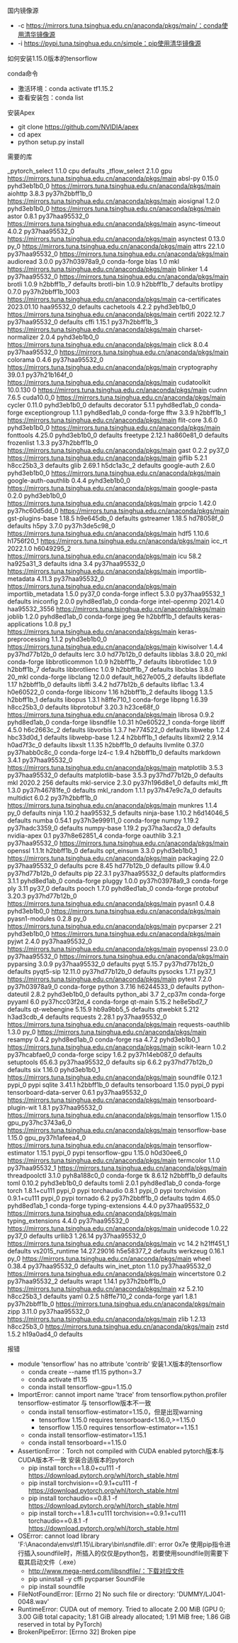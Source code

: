 国内镜像源

- -c https://mirrors.tuna.tsinghua.edu.cn/anaconda/pkgs/main/：conda使用清华镜像源
- -i https://pypi.tuna.tsinghua.edu.cn/simple：pip使用清华镜像源

如何安装1.15.0版本的tensorflow

conda命令

- 激活环境：conda activate tf1.15.2
- 查看安装包：conda list

安装Apex

- git clone https://github.com/NVIDIA/apex
- cd apex
- python setup.py install

需要的库

_pytorch_select           1.1.0                       cpu    defaults
_tflow_select             2.1.0                       gpu    https://mirrors.tuna.tsinghua.edu.cn/anaconda/pkgs/main
absl-py                   0.15.0             pyhd3eb1b0_0    https://mirrors.tuna.tsinghua.edu.cn/anaconda/pkgs/main
aiohttp                   3.8.3            py37h2bbff1b_0    https://mirrors.tuna.tsinghua.edu.cn/anaconda/pkgs/main
aiosignal                 1.2.0              pyhd3eb1b0_0    https://mirrors.tuna.tsinghua.edu.cn/anaconda/pkgs/main
astor                     0.8.1            py37haa95532_0    https://mirrors.tuna.tsinghua.edu.cn/anaconda/pkgs/main
async-timeout             4.0.2            py37haa95532_0    https://mirrors.tuna.tsinghua.edu.cn/anaconda/pkgs/main
asynctest                 0.13.0                     py_0    https://mirrors.tuna.tsinghua.edu.cn/anaconda/pkgs/main
attrs                     22.1.0           py37haa95532_0    https://mirrors.tuna.tsinghua.edu.cn/anaconda/pkgs/main
audioread                 3.0.0            py37h03978a9_0    conda-forge
blas                      1.0                         mkl    https://mirrors.tuna.tsinghua.edu.cn/anaconda/pkgs/main
blinker                   1.4              py37haa95532_0    https://mirrors.tuna.tsinghua.edu.cn/anaconda/pkgs/main
brotli                    1.0.9                h2bbff1b_7    defaults
brotli-bin                1.0.9                h2bbff1b_7    defaults
brotlipy                  0.7.0           py37h2bbff1b_1003    https://mirrors.tuna.tsinghua.edu.cn/anaconda/pkgs/main
ca-certificates           2023.01.10           haa95532_0    defaults
cachetools                4.2.2              pyhd3eb1b0_0    https://mirrors.tuna.tsinghua.edu.cn/anaconda/pkgs/main
certifi                   2022.12.7        py37haa95532_0    defaults
cffi                      1.15.1           py37h2bbff1b_3    https://mirrors.tuna.tsinghua.edu.cn/anaconda/pkgs/main
charset-normalizer        2.0.4              pyhd3eb1b0_0    https://mirrors.tuna.tsinghua.edu.cn/anaconda/pkgs/main
click                     8.0.4            py37haa95532_0    https://mirrors.tuna.tsinghua.edu.cn/anaconda/pkgs/main
colorama                  0.4.6            py37haa95532_0    https://mirrors.tuna.tsinghua.edu.cn/anaconda/pkgs/main
cryptography              39.0.1           py37h21b164f_0    https://mirrors.tuna.tsinghua.edu.cn/anaconda/pkgs/main
cudatoolkit               10.0.130                      0    https://mirrors.tuna.tsinghua.edu.cn/anaconda/pkgs/main
cudnn                     7.6.5                cuda10.0_0    https://mirrors.tuna.tsinghua.edu.cn/anaconda/pkgs/main
cycler                    0.11.0             pyhd3eb1b0_0    defaults
decorator                 5.1.1              pyhd8ed1ab_0    conda-forge
exceptiongroup            1.1.1              pyhd8ed1ab_0    conda-forge
fftw                      3.3.9                h2bbff1b_1    https://mirrors.tuna.tsinghua.edu.cn/anaconda/pkgs/main
flit-core                 3.6.0              pyhd3eb1b0_0    https://mirrors.tuna.tsinghua.edu.cn/anaconda/pkgs/main
fonttools                 4.25.0             pyhd3eb1b0_0    defaults
freetype                  2.12.1               ha860e81_0    defaults
frozenlist                1.3.3            py37h2bbff1b_0    https://mirrors.tuna.tsinghua.edu.cn/anaconda/pkgs/main
gast                      0.2.2                    py37_0    https://mirrors.tuna.tsinghua.edu.cn/anaconda/pkgs/main
giflib                    5.2.1                h8cc25b3_3    defaults
glib                      2.69.1               h5dc1a3c_2    defaults
google-auth               2.6.0              pyhd3eb1b0_0    https://mirrors.tuna.tsinghua.edu.cn/anaconda/pkgs/main
google-auth-oauthlib      0.4.4              pyhd3eb1b0_0    https://mirrors.tuna.tsinghua.edu.cn/anaconda/pkgs/main
google-pasta              0.2.0              pyhd3eb1b0_0    https://mirrors.tuna.tsinghua.edu.cn/anaconda/pkgs/main
grpcio                    1.42.0           py37hc60d5dd_0    https://mirrors.tuna.tsinghua.edu.cn/anaconda/pkgs/main
gst-plugins-base          1.18.5               h9e645db_0    defaults
gstreamer                 1.18.5               hd78058f_0    defaults
h5py                      3.7.0            py37h3de5c98_0    https://mirrors.tuna.tsinghua.edu.cn/anaconda/pkgs/main
hdf5                      1.10.6               h1756f20_1    https://mirrors.tuna.tsinghua.edu.cn/anaconda/pkgs/main
icc_rt                    2022.1.0             h6049295_2    https://mirrors.tuna.tsinghua.edu.cn/anaconda/pkgs/main
icu                       58.2                 ha925a31_3    defaults
idna                      3.4              py37haa95532_0    https://mirrors.tuna.tsinghua.edu.cn/anaconda/pkgs/main
importlib-metadata        4.11.3           py37haa95532_0    https://mirrors.tuna.tsinghua.edu.cn/anaconda/pkgs/main
importlib_metadata        1.5.0                    py37_0    conda-forge
inflect                   5.3.0            py37haa95532_1    defaults
iniconfig                 2.0.0              pyhd8ed1ab_0    conda-forge
intel-openmp              2021.4.0          haa95532_3556    https://mirrors.tuna.tsinghua.edu.cn/anaconda/pkgs/main
joblib                    1.2.0              pyhd8ed1ab_0    conda-forge
jpeg                      9e                   h2bbff1b_1    defaults
keras-applications        1.0.8                      py_1    https://mirrors.tuna.tsinghua.edu.cn/anaconda/pkgs/main
keras-preprocessing       1.1.2              pyhd3eb1b0_0    https://mirrors.tuna.tsinghua.edu.cn/anaconda/pkgs/main
kiwisolver                1.4.4            py37hd77b12b_0    defaults
lerc                      3.0                  hd77b12b_0    defaults
libblas                   3.8.0                    20_mkl    conda-forge
libbrotlicommon           1.0.9                h2bbff1b_7    defaults
libbrotlidec              1.0.9                h2bbff1b_7    defaults
libbrotlienc              1.0.9                h2bbff1b_7    defaults
libcblas                  3.8.0                    20_mkl    conda-forge
libclang                  12.0.0          default_h627e005_2    defaults
libdeflate                1.17                 h2bbff1b_0    defaults
libffi                    3.4.2                hd77b12b_6    defaults
libflac                   1.3.4                h0e60522_0    conda-forge
libiconv                  1.16                 h2bbff1b_2    defaults
libogg                    1.3.5                h2bbff1b_1    defaults
libopus                   1.3.1                h8ffe710_1    conda-forge
libpng                    1.6.39               h8cc25b3_0    defaults
libprotobuf               3.20.3               h23ce68f_0    https://mirrors.tuna.tsinghua.edu.cn/anaconda/pkgs/main
librosa                   0.9.2              pyhd8ed1ab_0    conda-forge
libsndfile                1.0.31               h0e60522_1    conda-forge
libtiff                   4.5.0                h6c2663c_2    defaults
libvorbis                 1.3.7                he774522_0    defaults
libwebp                   1.2.4                hbc33d0d_1    defaults
libwebp-base              1.2.4                h2bbff1b_1    defaults
libxml2                   2.9.14               h0ad7f3c_0    defaults
libxslt                   1.1.35               h2bbff1b_0    defaults
llvmlite                  0.37.0           py37habb0c8c_0    conda-forge
lz4-c                     1.9.4                h2bbff1b_0    defaults
markdown                  3.4.1            py37haa95532_0    https://mirrors.tuna.tsinghua.edu.cn/anaconda/pkgs/main
matplotlib                3.5.3            py37haa95532_0    defaults
matplotlib-base           3.5.3            py37hd77b12b_0    defaults
mkl                       2020.2                      256    defaults
mkl-service               2.3.0            py37h196d8e1_0    defaults
mkl_fft                   1.3.0            py37h46781fe_0    defaults
mkl_random                1.1.1            py37h47e9c7a_0    defaults
multidict                 6.0.2            py37h2bbff1b_0    https://mirrors.tuna.tsinghua.edu.cn/anaconda/pkgs/main
munkres                   1.1.4                      py_0    defaults
ninja                     1.10.2               haa95532_5    defaults
ninja-base                1.10.2               h6d14046_5    defaults
numba                     0.54.1           py37h3e99911_0    conda-forge
numpy                     1.19.2           py37hadc3359_0    defaults
numpy-base                1.19.2           py37ha3acd2a_0    defaults
nvidia-apex               0.1              py37h8e62851_4    conda-forge
oauthlib                  3.2.1            py37haa95532_0    https://mirrors.tuna.tsinghua.edu.cn/anaconda/pkgs/main
openssl                   1.1.1t               h2bbff1b_0    defaults
opt_einsum                3.3.0              pyhd3eb1b0_1    https://mirrors.tuna.tsinghua.edu.cn/anaconda/pkgs/main
packaging                 22.0             py37haa95532_0    defaults
pcre                      8.45                 hd77b12b_0    defaults
pillow                    9.4.0            py37hd77b12b_0    defaults
pip                       22.3.1           py37haa95532_0    defaults
platformdirs              3.1.1              pyhd8ed1ab_0    conda-forge
pluggy                    1.0.0            py37h03978a9_3    conda-forge
ply                       3.11                     py37_0    defaults
pooch                     1.7.0              pyhd8ed1ab_0    conda-forge
protobuf                  3.20.3           py37hd77b12b_0    https://mirrors.tuna.tsinghua.edu.cn/anaconda/pkgs/main
pyasn1                    0.4.8              pyhd3eb1b0_0    https://mirrors.tuna.tsinghua.edu.cn/anaconda/pkgs/main
pyasn1-modules            0.2.8                      py_0    https://mirrors.tuna.tsinghua.edu.cn/anaconda/pkgs/main
pycparser                 2.21               pyhd3eb1b0_0    https://mirrors.tuna.tsinghua.edu.cn/anaconda/pkgs/main
pyjwt                     2.4.0            py37haa95532_0    https://mirrors.tuna.tsinghua.edu.cn/anaconda/pkgs/main
pyopenssl                 23.0.0           py37haa95532_0    https://mirrors.tuna.tsinghua.edu.cn/anaconda/pkgs/main
pyparsing                 3.0.9            py37haa95532_0    defaults
pyqt                      5.15.7           py37hd77b12b_0    defaults
pyqt5-sip                 12.11.0          py37hd77b12b_0    defaults
pysocks                   1.7.1                    py37_1    https://mirrors.tuna.tsinghua.edu.cn/anaconda/pkgs/main
pytest                    7.2.0            py37h03978a9_0    conda-forge
python                    3.7.16               h6244533_0    defaults
python-dateutil           2.8.2              pyhd3eb1b0_0    defaults
python_abi                3.7                     2_cp37m    conda-forge
pyyaml                    6.0              py37hcc03f2d_4    conda-forge
qt-main                   5.15.2               he8e5bd7_7    defaults
qt-webengine              5.15.9               hb9a9bb5_5    defaults
qtwebkit                  5.212                h3ad3cdb_4    defaults
requests                  2.28.1           py37haa95532_0    https://mirrors.tuna.tsinghua.edu.cn/anaconda/pkgs/main
requests-oauthlib         1.3.0                      py_0    https://mirrors.tuna.tsinghua.edu.cn/anaconda/pkgs/main
resampy                   0.4.2              pyhd8ed1ab_0    conda-forge
rsa                       4.7.2              pyhd3eb1b0_1    https://mirrors.tuna.tsinghua.edu.cn/anaconda/pkgs/main
scikit-learn              1.0.2            py37hcabfae0_0    conda-forge
scipy                     1.6.2            py37h14eb087_0    defaults
setuptools                65.6.3           py37haa95532_0    defaults
sip                       6.6.2            py37hd77b12b_0    defaults
six                       1.16.0             pyhd3eb1b0_1    https://mirrors.tuna.tsinghua.edu.cn/anaconda/pkgs/main
soundfile                 0.12.1                   pypi_0    pypi
sqlite                    3.41.1               h2bbff1b_0    defaults
tensorboard               1.15.0                   pypi_0    pypi
tensorboard-data-server   0.6.1            py37haa95532_0    https://mirrors.tuna.tsinghua.edu.cn/anaconda/pkgs/main
tensorboard-plugin-wit    1.8.1            py37haa95532_0    https://mirrors.tuna.tsinghua.edu.cn/anaconda/pkgs/main
tensorflow                1.15.0          gpu_py37hc3743a6_0    https://mirrors.tuna.tsinghua.edu.cn/anaconda/pkgs/main
tensorflow-base           1.15.0          gpu_py37h1afeea4_0    https://mirrors.tuna.tsinghua.edu.cn/anaconda/pkgs/main
tensorflow-estimator      1.15.1                   pypi_0    pypi
tensorflow-gpu            1.15.0               h0d30ee6_0    https://mirrors.tuna.tsinghua.edu.cn/anaconda/pkgs/main
termcolor                 1.1.0            py37haa95532_1    https://mirrors.tuna.tsinghua.edu.cn/anaconda/pkgs/main
threadpoolctl             3.1.0              pyh8a188c0_0    conda-forge
tk                        8.6.12               h2bbff1b_0    defaults
toml                      0.10.2             pyhd3eb1b0_0    defaults
tomli                     2.0.1              pyhd8ed1ab_0    conda-forge
torch                     1.8.1+cu111              pypi_0    pypi
torchaudio                0.8.1                    pypi_0    pypi
torchvision               0.9.1+cu111              pypi_0    pypi
tornado                   6.2              py37h2bbff1b_0    defaults
tqdm                      4.65.0             pyhd8ed1ab_1    conda-forge
typing-extensions         4.4.0            py37haa95532_0    https://mirrors.tuna.tsinghua.edu.cn/anaconda/pkgs/main
typing_extensions         4.4.0            py37haa95532_0    https://mirrors.tuna.tsinghua.edu.cn/anaconda/pkgs/main
unidecode                 1.0.22                   py37_0    defaults
urllib3                   1.26.14          py37haa95532_0    https://mirrors.tuna.tsinghua.edu.cn/anaconda/pkgs/main
vc                        14.2                 h21ff451_1    defaults
vs2015_runtime            14.27.29016          h5e58377_2    defaults
werkzeug                  0.16.1                     py_0    https://mirrors.tuna.tsinghua.edu.cn/anaconda/pkgs/main
wheel                     0.38.4           py37haa95532_0    defaults
win_inet_pton             1.1.0            py37haa95532_0    https://mirrors.tuna.tsinghua.edu.cn/anaconda/pkgs/main
wincertstore              0.2              py37haa95532_2    defaults
wrapt                     1.14.1           py37h2bbff1b_0    https://mirrors.tuna.tsinghua.edu.cn/anaconda/pkgs/main
xz                        5.2.10               h8cc25b3_1    defaults
yaml                      0.2.5                h8ffe710_2    conda-forge
yarl                      1.8.1            py37h2bbff1b_0    https://mirrors.tuna.tsinghua.edu.cn/anaconda/pkgs/main
zipp                      3.11.0           py37haa95532_0    https://mirrors.tuna.tsinghua.edu.cn/anaconda/pkgs/main
zlib                      1.2.13               h8cc25b3_0    https://mirrors.tuna.tsinghua.edu.cn/anaconda/pkgs/main
zstd                      1.5.2                h19a0ad4_0    defaults

报错

- module 'tensorflow' has no attribute 'contrib'
  安装1.X版本的tensorflow
  - conda create --name tf1.15 python=3.7
  - conda activate tf1.15
  - conda install tensorflow-gpu=1.15.0
- ImportError: cannot import name 'trace' from tensorflow.python.profiler
  tensorflow-estimator 与 tensorflow版本不一致
  - conda install tensorflow-estimator=1.15.0，但是出现warning
    - tensorflow 1.15.0 requires tensorboard<1.16.0,>=1.15.0
    - tensorflow 1.15.0 requires tensorflow-estimator==1.15.1
  - conda install tensorflow-estimator=1.15.1
  - conda install tensorboard==1.15.0
- AssertionError：Torch not compiled with CUDA enabled
  pytorch版本与CUDA版本不一致
  安装合适版本的pytorch
  - pip install torch==1.8.0+cu111 -f https://download.pytorch.org/whl/torch_stable.html
  - pip install torchvision==0.9.1+cu111 -f https://download.pytorch.org/whl/torch_stable.html
  - pip install torchaudio==0.8.1 -f https://download.pytorch.org/whl/torch_stable.html
  - pip install torch==1.8.1+cu111 torchvision==0.9.1+cu111 torchaudio==0.8.1 -f https://download.pytorch.org/whl/torch_stable.html
- OSError: cannot load library 'F:\Anaconda\envs\tf1.15\Library\bin\sndfile.dll': error 0x7e
  使用pip指令进行插入soundfile时，所插入的仅仅是python包，若要使用soundfile则需要下载其启动文件（.exe）
  - http://www.mega-nerd.com/libsndfile/：下载对应文件
  - pip uninstall -y cffi pycparser SoundFile
  - pip install soundfile
- FileNotFoundError: [Errno 2] No such file or directory: 'DUMMY/LJ041-0048.wav'
- RuntimeError: CUDA out of memory. Tried to allocate 2.00 MiB (GPU 0; 3.00 GiB total capacity; 1.81 GiB already allocated; 1.91 MiB free; 1.86 GiB reserved in total by PyTorch)
- BrokenPipeError: [Errno 32] Broken pipe
  
